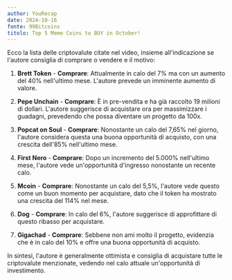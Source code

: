 ```yaml
---
author: YouRecap
date: 2024-10-16
fonte: 99Bitcoins
titolo: Top 5 Meme Coins to BUY in October!
---
```


Ecco la lista delle criptovalute citate nel video, insieme all'indicazione se l'autore consiglia di comprare o vendere e il motivo:

1. **Brett Token** - **Comprare**: Attualmente in calo del 7% ma con un aumento del 40% nell'ultimo mese. L'autore prevede un imminente aumento di valore.

2. **Pepe Unchain** - **Comprare**: È in pre-vendita e ha già raccolto 19 milioni di dollari. L'autore suggerisce di acquistare ora per massimizzare i guadagni, prevedendo che possa diventare un progetto da 100x.

3. **Popcat on Soul** - **Comprare**: Nonostante un calo del 7,65% nel giorno, l'autore considera questa una buona opportunità di acquisto, con una crescita dell'85% nell'ultimo mese.

4. **First Nero** - **Comprare**: Dopo un incremento del 5.000% nell'ultimo mese, l'autore vede un'opportunità d'ingresso nonostante un recente calo.

5. **Mcoin** - **Comprare**: Nonostante un calo del 5,5%, l'autore vede questo come un buon momento per acquistare, dato che il token ha mostrato una crescita del 114% nel mese.

6. **Dog** - **Comprare**: In calo del 6%, l'autore suggerisce di approfittare di questo ribasso per acquistare.

7. **Gigachad** - **Comprare**: Sebbene non ami molto il progetto, evidenzia che è in calo del 10% e offre una buona opportunità di acquisto.

In sintesi, l'autore è generalmente ottimista e consiglia di acquistare tutte le criptovalute menzionate, vedendo nel calo attuale un'opportunità di investimento.
